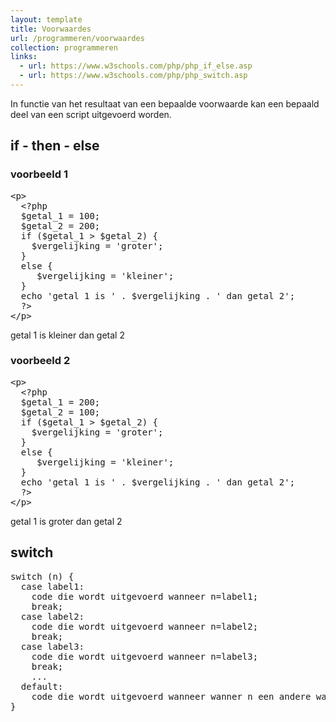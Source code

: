 ```yaml
---
layout: template
title: Voorwaardes
url: /programmeren/voorwaardes
collection: programmeren
links:
  - url: https://www.w3schools.com/php/php_if_else.asp
  - url: https://www.w3schools.com/php/php_switch.asp
---
```

In functie van het resultaat van een bepaalde voorwaarde kan een bepaald deel van een script uitgevoerd worden. 

## if - then - else

### voorbeeld 1
<pre data-enlighter-theme="beyond" data-enlighter-language="php">
&lt;p&gt;
  &lt;?php 
  $getal_1 = 100; 
  $getal_2 = 200; 
  if ($getal_1 > $getal_2) {
    $vergelijking = 'groter'; 
  }
  else {
     $vergelijking = 'kleiner'; 
  }
  echo 'getal 1 is ' . $vergelijking . ' dan getal 2'; 
  ?&gt;
&lt;/p&gt;
</pre>

<div class="shadow result">
<p>getal 1 is kleiner dan getal 2</p>
</div>

### voorbeeld 2

<pre data-enlighter-theme="beyond" data-enlighter-language="php">
&lt;p&gt;
  &lt;?php 
  $getal_1 = 200; 
  $getal_2 = 100; 
  if ($getal_1 > $getal_2) {
    $vergelijking = 'groter'; 
  }
  else {
     $vergelijking = 'kleiner'; 
  }
  echo 'getal 1 is ' . $vergelijking . ' dan getal 2'; 
  ?&gt;
&lt;/p&gt;
</pre>

<div class="shadow result">
<p>getal 1 is groter dan getal 2</p>
</div>

## switch

<pre>
switch (n) {
  case label1:
    code die wordt uitgevoerd wanneer n=label1;
    break;
  case label2:
    code die wordt uitgevoerd wanneer n=label2;
    break;
  case label3:
    code die wordt uitgevoerd wanneer n=label3;
    break;
    ...
  default:
    code die wordt uitgevoerd wanneer wanner n een andere waarde heeft;
}
</pre>